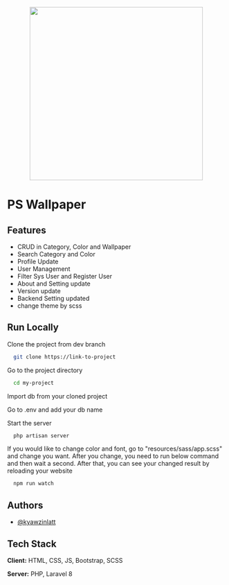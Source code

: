 <p align="center"><a href="https://laravel.com" target="_blank"><img src="https://raw.githubusercontent.com/laravel/art/master/logo-lockup/5%20SVG/2%20CMYK/1%20Full%20Color/laravel-logolockup-cmyk-red.svg" width="400"></a></p>


# PS Wallpaper



## Features

- CRUD in Category, Color and Wallpaper
- Search Category and Color
- Profile Update
- User Management
- Filter Sys User and Register User
- About and Setting update
- Version update
- Backend Setting updated
- change theme by scss



##  Run Locally

Clone the project from dev branch

```bash
  git clone https://link-to-project
```

Go to the project directory

```bash
  cd my-project
```

Import db from your cloned project

Go to .env and add your db name



Start the server

```bash
  php artisan server
```

If you would like to change color and font,
go to "resources/sass/app.scss" and change you want. After you change, you need to run below command and then wait a second. After that, you can see your changed result by reloading your website

```bash
  npm run watch
```


## Authors

- [@kyawzinlatt](https://github.com/Kyaw-Zin-Latt)


## Tech Stack

**Client:** HTML, CSS, JS, Bootstrap, SCSS 

**Server:** PHP, Laravel 8


